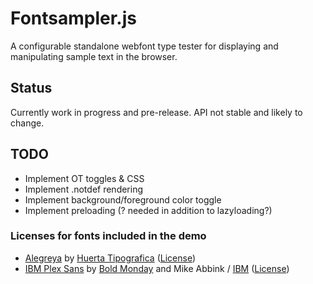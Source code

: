 # Fontsampler.js

A configurable standalone webfont type tester for displaying and manipulating sample text in the browser.

## Status

Currently work in progress and pre-release. API not stable and likely to change.


## TODO
* Implement OT toggles & CSS
* Implement .notdef rendering
* Implement background/foreground color toggle
* Implement preloading (? needed in addition to lazyloading?)

### Licenses for fonts included in the demo
* [Alegreya](https://github.com/huertatipografica/Alegreya/) by [Huerta Tipografica](https://www.huertatipografica.com/) ([License](https://github.com/huertatipografica/Alegreya/blob/master/LICENSE.md))
* [IBM Plex Sans](https://github.com/IBM/plex) by [Bold Monday](https://www.boldmonday.com/) and Mike Abbink / [IBM](https://www.ibm.com/plex/) ([License](https://github.com/IBM/plex/blob/master/LICENSE.txt))